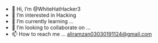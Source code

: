 - 👋 Hi, I’m @WhiteHatHacker3
- 👀 I’m interested in Hacking
- 🌱 I’m currently learning ...
- 💞️ I’m looking to collaborate on ...
- 📫 How to reach me ...
aliramzan03030191124@gmail.com

<!---
WhiteHatHacker3/WhiteHatHacker3 is a ✨ special ✨ repository because its `README.md` (this file) appears on your GitHub profile.
You can click the Preview link to take a look at your changes.
--->
